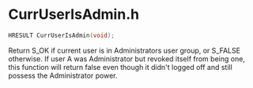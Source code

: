 # CurrUserIsAdmin.h

```c
HRESULT CurrUserIsAdmin(void);
```

Return S_OK if current user is in Administrators user group, or S_FALSE otherwise.
If user A was Administrator but revoked itself from being one, this function will return false even though it didn't logged off and still possess the Administrator power.
